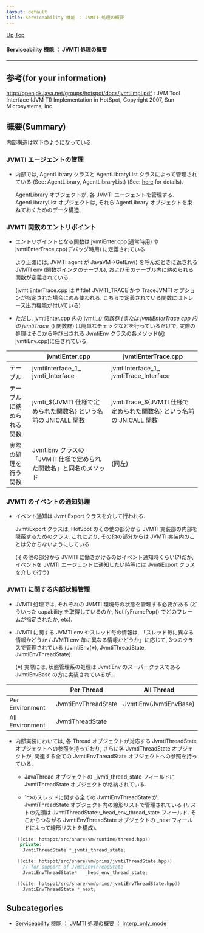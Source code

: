 ```yaml
---
layout: default
title: Serviceability 機能 ： JVMTI 処理の概要
---
```

[Up](no1sX8Q67Q.html) [Top](../index.html)

#### Serviceability 機能 ： JVMTI 処理の概要

--- 
## 参考(for your information)
<http://openjdk.java.net/groups/hotspot/docs/jvmtiImpl.pdf> : JVM Tool Interface (JVM TI) Implementation in HotSpot, Copyright 2007, Sun Microsystems, Inc

## 概要(Summary)
内部構造は以下のようになっている.

### JVMTI エージェントの管理
  * 内部では, AgentLibrary クラスと AgentLibraryList クラスによって管理されている
    (See: AgentLibrary, AgentLibraryList) (See: [here](nompWVL4Hp.html) for details).
    
    AgentLibrary オブジェクトが, 各 JVMTI エージェントを管理する.
    AgentLibraryList オブジェクトは, それら AgentLibrary オブジェクトを束ねておくためのデータ構造.


### JVMTI 関数のエントリポイント

  * エントリポイントとなる関数は jvmtiEnter.cpp(通常時用) や jvmtiEnterTrace.cpp(デバッグ時用) に定義されている.

    より正確には, JVMTI agent が JavaVM->GetEnv() を呼んだときに返される JVMTI env (関数ポインタのテーブル),
    およびそのテーブル内に納められる関数が定義されている.

    (jvmtiEnterTrace.cpp は #ifdef JVMTI_TRACE かつ TraceJVMTI オプションが指定された場合にのみ使われる.
    こちらで定義されている関数にはトレース出力機能が付いている)

  * ただし, jvmtiEnter.cpp 内の jvmti_*() 関数群 (または jvmtiEnterTrace.cpp 内の jvmtiTrace_*() 関数群) は簡単なチェックなどを行っているだけで,
    実際の処理はそこから呼び出される JvmtiEnv クラスの各メソッド(@ jvmtiEnv.cpp)に任されている.

<!-- Turn-ON: (turn-on-orgtbl), Turn-OFF: (orgtbl-mode -1) -->
<!-- BEGIN RECEIVE ORGTBL table32740zXZ -->
|  | jvmtiEnter.cpp | jvmtiEnterTrace.cpp |
|---|---|---|
| テーブル | jvmtiInterface_1_ jvmti_Interface | jvmtiInterface_1_ jvmtiTrace_Interface |
| テーブルに納められる関数 | jvmti_${JVMTI 仕様で定められた関数名} という名前の JNICALL 関数 | jvmtiTrace_${JVMTI 仕様で定められた関数名} という名前の JNICALL 関数 |
| 実際の処理を行う関数 | JvmtiEnv クラスの「JVMTI 仕様で定められた関数名」と同名のメソッド | (同左) |
<!-- END RECEIVE ORGTBL table32740zXZ -->

<!-- 
#+ORGTBL: SEND table32740zXZ orgtbl-to-gfm :no-escape t
|                          | jvmtiEnter.cpp                                                    | jvmtiEnterTrace.cpp                                                  |
|--------------------------+-------------------------------------------------------------------+----------------------------------------------------------------------|
| テーブル                 | jvmtiInterface_1_ jvmti_Interface                                 | jvmtiInterface_1_ jvmtiTrace_Interface                               |
| テーブルに納められる関数 | jvmti_${JVMTI 仕様で定められた関数名} という名前の JNICALL 関数   | jvmtiTrace_${JVMTI 仕様で定められた関数名} という名前の JNICALL 関数 |
| 実際の処理を行う関数     | JvmtiEnv クラスの「JVMTI 仕様で定められた関数名」と同名のメソッド | (同左)                                                               |
-->

### JVMTI のイベントの通知処理
  * イベント通知は JvmtiExport クラスを介して行われる.

    JvmtiExport クラスは, HotSpot のその他の部分から JVMTI 実装部の内部を隠蔽するためのクラス.
    これにより, その他の部分からは JVMTI 実装内のことは分からないようにしている.

    (その他の部分から JVMTI に働きかけるのはイベント通知時くらい(?)だが, イベントを JVMTI エージェントに通知したい時等には JvmtiExport クラスを介して行う)

### JVMTI に関する内部状態管理
  * JVMTI 処理では, それぞれの JVMTI 環境毎の状態を管理する必要がある
    (どういった capability を取得しているのか,
     NotifyFramePop() でどのフレームが指定されたか, etc).

  * JVMTI に関する JVMTI env やスレッド毎の情報は, 
    「スレッド毎に異なる情報かどうか / JVMTI env 毎に異なる情報かどうか」に応じて,
    3つのクラスで管理されている (JvmtiEnv(※), JvmtiThreadState, JvmtiEnvThreadState).
    
    (※) 実際には, 状態管理系の処理は JvmtiEnv のスーパークラスである JvmtiEnvBase の方に実装されているが...

<!-- Turn-ON: (turn-on-orgtbl), Turn-OFF: (orgtbl-mode -1) -->
<!-- BEGIN RECEIVE ORGTBL table32740mUH -->
|  | Per Thread | All Thread |
|---|---|---|
| Per Environment | JvmtiEnvThreadState | JvmtiEnv(JvmtiEnvBase) |
| All Environment | JvmtiThreadState |  |
<!-- END RECEIVE ORGTBL table32740mUH -->

<!-- 
#+ORGTBL: SEND table32740mUH orgtbl-to-gfm :no-escape t
|                 | Per Thread          | All Thread             |
|-----------------+---------------------+------------------------|
| Per Environment | JvmtiEnvThreadState | JvmtiEnv(JvmtiEnvBase) |
| All Environment | JvmtiThreadState    |                        |
-->

  * 内部実装においては, 各 Thread オブジェクトが対応する JvmtiThreadState オブジェクトへの参照を持っており,
    さらに各 JvmtiThreadState オブジェクトが, 関連する全ての JvmtiEnvThreadState オブジェクトへの参照を持っている.
    
    * JavaThread オブジェクトの _jvmti_thread_state フィールドに JvmtiThreadState オブジェクトが格納されている.

    * 1つのスレッドに関する全ての JvmtiEnvThreadState が, JvmtiThreadState オブジェクト内の線形リストで管理されている
      (リストの先頭は JvmtiThreadState::_head_env_thread_state フィールド.
      そこからつながる JvmtiEnvThreadState オブジェクトの _next フィールドによって線形リストを構成).


```cpp
    ((cite: hotspot/src/share/vm/runtime/thread.hpp))
     private:
      JvmtiThreadState *_jvmti_thread_state;
```


```cpp
    ((cite: hotspot/src/share/vm/prims/jvmtiThreadState.hpp))
      // for support of JvmtiEnvThreadState
      JvmtiEnvThreadState*   _head_env_thread_state;
```

```cpp
    ((cite: hotspot/src/share/vm/prims/jvmtiEnvThreadState.hpp))
      JvmtiEnvThreadState *_next;
```




## Subcategories
* [Serviceability 機能 ： JVMTI 処理の概要 ： interp_only_mode  ](no3059eFS.html)



